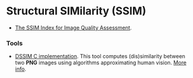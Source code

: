 Structural SIMilarity (SSIM)
============================

* [The SSIM Index for Image Quality Assessment](http://www.cns.nyu.edu/~lcv/ssim/).


### Tools
* [DSSIM C implementation](https://github.com/pornel/dssim).
  This tool computes (dis)similarity between two **PNG** images using algorithms approximating human vision. [More info]( http://pornel.net/dssim).
